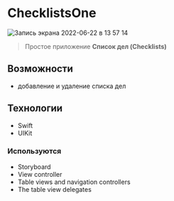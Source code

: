 # ChecklistsOne
![Запись экрана 2022-06-22 в 13 57 14](https://user-images.githubusercontent.com/35374510/175016744-0cd6b139-d7a7-4494-81b0-039b9386f38a.gif)

> Простое приложение **Список дел (Checklists)**

## Возможности
- добавление и удаление списка дел

## Технологии
- Swift
- UIKit
### Используются
- Storyboard
- View controller
- Table views and navigation controllers
- The table view delegates
